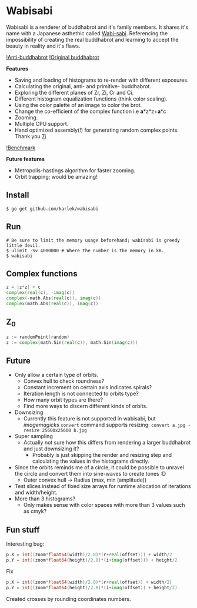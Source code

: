 # Wabisabi

Wabisabi is a renderer of buddhabrot and it's family members. It shares it's name with a Japanese asthethic called [Wabi-sabi](https://en.wikipedia.org/wiki/Wabi-sabi). Referencing the impossibility of creating the real buddhabrot and learning to accept the beauty in reality and it's flaws. 

[!Anti-buddhabrot](https://github.com/karlek/wabisabi/raw/master/img/anti.jpg?raw=true)
[!Original buddhabrot](https://github.com/karlek/wabisabi/raw/master/img/original.jpg?raw=true)

__Features__

* Saving and loading of histograms to re-render with different exposures.
* Calculating the original, anti- and primitive- buddhabrot.
* Exploring the different planes of Zr, Zi, Cr and Ci.
* Different histogram equalization functions (think color scaling).
* Using the color palette of an image to color the brot.
* Change the co-efficient of the complex function i.e __a__\*z\*z+__a__\*c
* Zooming.
* Multiple CPU support. 
* Hand optimized assembly(!) for generating random complex points. Thank you [7i](https://github.com/7i)

[!Benchmark](https://github.com/karlek/wabisabi/raw/master/img/benchmark.png?raw=true)

__Future features__

* Metropolis-hastings algorithm for faster zooming.
* Orbit trapping; would be amazing!

## Install

```fish
$ go get github.com/karlek/wabisabi
```

## Run

```fish
# Be sure to limit the memory usage beforehand; wabisabi is greedy little devil.
$ ulimit -Sv 4000000 # Where the number is the memory in kB.
$ wabisabi
```

## Complex functions

```go
z = |z*z| + c
complex(real(c), -imag(c))
complex(-math.Abs(real(c)), imag(c))
complex(math.Abs(real(c)), imag(c))
```

## Z<sub>0</sub>

```go
z := randomPoint(random)
z := complex(math.Sin(real(c)), math.Sin(imag(c)))
```

## Future

* Only allow a certain type of orbits. 
    - Convex hull to check roundness?
    - Constant increment on certain axis indicates spirals?
    - Iteration length is not connected to orbits type?
    - How many orbit types are there?
    - Find more ways to discern different kinds of orbits. 
* Downsizing
    - Currently this feature is not supported in wabisabi, but _imagemagicks_ `convert` command supports resizing: `convert a.jpg -resize 25600x25600 b.jpg` 
* Super sampling
    - Actually not sure how this differs from rendering a larger buddhabrot and just downsizing it?
        + Probably is just skipping the render and resizing step and calculating the values in the histograms directly.
* Since the orbits reminds me of a circle; it could be possible to unravel the circle and convert them into sine-waves to create tones :D
    - Outer convex hull -> Radius (max, min (amplitude)) 
* Test slices instead of fixed size arrays for runtime allocation of iterations and width/height.
* More than 3 histograms?
    - Only makes sense with color spaces with more than 3 values such as cmyk?

## Fun stuff

Interesting bug:

```go
p.X = int((zoom*float64(width)/2.8)*(r+real(offset))) + width/2
p.Y = int((zoom*float64(height)/2.8)*(i+imag(offset))) + height/2
```

Fix
```go
p.X = int((zoom*float64(width)/2.8)*(r+real(offset)) + width/2)
p.Y = int((zoom*float64(height)/2.8)*(i+imag(offset)) + height/2)
```

Created crosses by rounding coordinates numbers.


